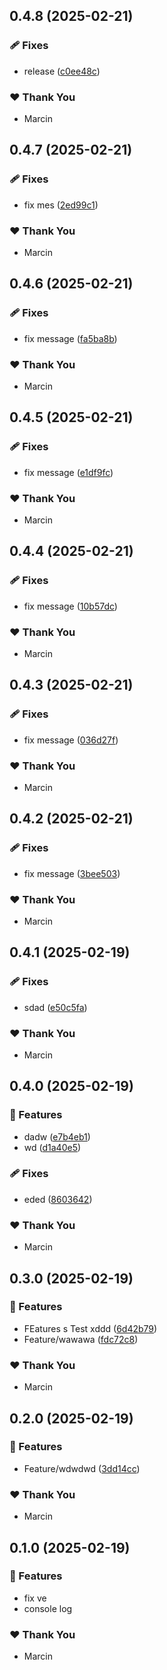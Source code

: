 ## 0.4.8 (2025-02-21)

### 🩹 Fixes

- release ([c0ee48c](https://github.com/marucjmar/test-release/commit/c0ee48c))

### ❤️ Thank You

- Marcin

## 0.4.7 (2025-02-21)

### 🩹 Fixes

- fix mes ([2ed99c1](https://github.com/marucjmar/test-release/commit/2ed99c1))

### ❤️ Thank You

- Marcin

## 0.4.6 (2025-02-21)

### 🩹 Fixes

- fix message ([fa5ba8b](https://github.com/marucjmar/test-release/commit/fa5ba8b))

### ❤️ Thank You

- Marcin

## 0.4.5 (2025-02-21)

### 🩹 Fixes

- fix message ([e1df9fc](https://github.com/marucjmar/test-release/commit/e1df9fc))

### ❤️ Thank You

- Marcin

## 0.4.4 (2025-02-21)

### 🩹 Fixes

- fix message ([10b57dc](https://github.com/marucjmar/test-release/commit/10b57dc))

### ❤️ Thank You

- Marcin

## 0.4.3 (2025-02-21)

### 🩹 Fixes

- fix message ([036d27f](https://github.com/marucjmar/test-release/commit/036d27f))

### ❤️ Thank You

- Marcin

## 0.4.2 (2025-02-21)

### 🩹 Fixes

- fix message ([3bee503](https://github.com/marucjmar/test-release/commit/3bee503))

### ❤️ Thank You

- Marcin

## 0.4.1 (2025-02-19)

### 🩹 Fixes

- sdad ([e50c5fa](https://github.com/marucjmar/test-release/commit/e50c5fa))

### ❤️ Thank You

- Marcin

## 0.4.0 (2025-02-19)

### 🚀 Features

- dadw ([e7b4eb1](https://github.com/marucjmar/test-release/commit/e7b4eb1))
- wd ([d1a40e5](https://github.com/marucjmar/test-release/commit/d1a40e5))

### 🩹 Fixes

- eded ([8603642](https://github.com/marucjmar/test-release/commit/8603642))

### ❤️ Thank You

- Marcin

## 0.3.0 (2025-02-19)

### 🚀 Features

- FEatures s Test xddd ([6d42b79](https://github.com/marucjmar/test-release/commit/6d42b79))
- Feature/wawawa ([fdc72c8](https://github.com/marucjmar/test-release/commit/fdc72c8))

### ❤️ Thank You

- Marcin

## 0.2.0 (2025-02-19)

### 🚀 Features

- Feature/wdwdwd ([3dd14cc](https://github.com/marucjmar/test-release/commit/3dd14cc))

### ❤️ Thank You

- Marcin

## 0.1.0 (2025-02-19)

### 🚀 Features

- fix ve
- console log

### ❤️ Thank You

- Marcin